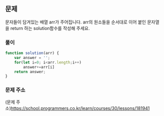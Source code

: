 ## 문제
문자들이 담겨있는 배열 arr가 주어집니다. arr의 원소들을 순서대로 이어 붙인 문자열을 return 하는 solution함수를 작성해 주세요.

### 풀이
```javascript
function solution(arr) {
    var answer = '';
    for(let i=0; i<arr.length;i++)
        answer+=arr[i]
    return answer;
}
```
### 문제 주소
(문제 주소)https://school.programmers.co.kr/learn/courses/30/lessons/181941
